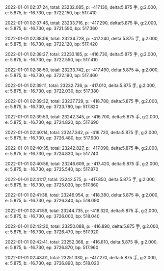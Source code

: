 2022-01-01 02:37:24, total: 23232.085, p: -417.130, delta:5.875 手, g:2.000, e: 5.875, b: -16.730, ep: 3722.150, bp: 517.410

2022-01-01 02:37:46, total: 23233.716, p: -417.290, delta:5.875 手, g:2.000, e: 5.875, b: -16.730, ep: 3721.590, bp: 517.360

2022-01-01 02:38:06, total: 23234.728, p: -417.240, delta:5.875 手, g:2.000, e: 5.875, b: -16.730, ep: 3722.120, bp: 517.420

2022-01-01 02:38:27, total: 23233.185, p: -416.730, delta:5.875 手, g:2.000, e: 5.875, b: -16.730, ep: 3722.550, bp: 517.410

2022-01-01 02:38:50, total: 23233.742, p: -417.490, delta:5.875 手, g:2.000, e: 5.875, b: -16.730, ep: 3722.190, bp: 517.460

2022-01-01 02:39:11, total: 23232.736, p: -417.010, delta:5.875 手, g:2.000, e: 5.875, b: -16.730, ep: 3722.030, bp: 517.380

2022-01-01 02:39:32, total: 23237.729, p: -418.780, delta:5.875 手, g:2.000, e: 5.875, b: -16.730, ep: 3723.780, bp: 517.820

2022-01-01 02:39:53, total: 23242.345, p: -416.700, delta:5.875 手, g:2.000, e: 5.875, b: -16.730, ep: 3724.820, bp: 517.690

2022-01-01 02:40:14, total: 23247.342, p: -416.720, delta:5.875 手, g:2.000, e: 5.875, b: -16.730, ep: 3726.480, bp: 517.900

2022-01-01 02:40:35, total: 23242.827, p: -417.090, delta:5.875 手, g:2.000, e: 5.875, b: -16.730, ep: 3724.830, bp: 517.740

2022-01-01 02:40:56, total: 23246.609, p: -417.420, delta:5.875 手, g:2.000, e: 5.875, b: -16.730, ep: 3725.540, bp: 517.870

2022-01-01 02:41:17, total: 23242.575, p: -417.850, delta:5.875 手, g:2.000, e: 5.875, b: -16.730, ep: 3725.030, bp: 517.860

2022-01-01 02:41:38, total: 23246.954, p: -418.380, delta:5.875 手, g:2.000, e: 5.875, b: -16.730, ep: 3726.340, bp: 518.090

2022-01-01 02:41:59, total: 23244.735, p: -418.320, delta:5.875 手, g:2.000, e: 5.875, b: -16.730, ep: 3726.000, bp: 518.040

2022-01-01 02:42:20, total: 23250.088, p: -416.890, delta:5.875 手, g:2.000, e: 5.875, b: -16.730, ep: 3726.470, bp: 517.920

2022-01-01 02:42:41, total: 23252.368, p: -416.810, delta:5.875 手, g:2.000, e: 5.875, b: -16.730, ep: 3726.870, bp: 517.960

2022-01-01 02:43:01, total: 23251.330, p: -417.270, delta:5.875 手, g:2.000, e: 5.875, b: -16.730, ep: 3726.890, bp: 518.020